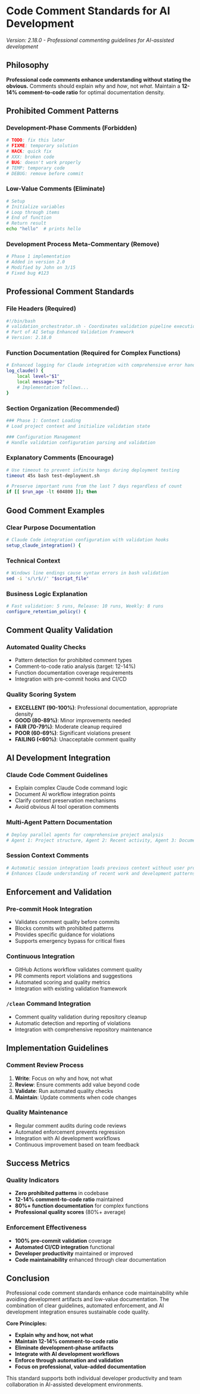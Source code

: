 # Code Comment Standards for AI Development

*Version: 2.18.0 - Professional commenting guidelines for AI-assisted development*

## Philosophy

**Professional code comments enhance understanding without stating the obvious.** Comments should explain *why* and *how*, not *what*. Maintain a **12-14% comment-to-code ratio** for optimal documentation density.

## Prohibited Comment Patterns

### Development-Phase Comments (Forbidden)
```bash
# TODO: fix this later
# FIXME: temporary solution  
# HACK: quick fix
# XXX: broken code
# BUG: doesn't work properly
# TEMP: temporary code
# DEBUG: remove before commit
```

### Low-Value Comments (Eliminate)
```bash
# Setup
# Initialize variables
# Loop through items
# End of function
# Return result
echo "hello"  # prints hello
```

### Development Process Meta-Commentary (Remove)
```bash
# Phase 1 implementation
# Added in version 2.0
# Modified by John on 3/15
# Fixed bug #123
```

## Professional Comment Standards

### File Headers (Required)
```bash
#!/bin/bash
# validation_orchestrator.sh - Coordinates validation pipeline execution
# Part of AI Setup Enhanced Validation Framework
# Version: 2.18.0
```

### Function Documentation (Required for Complex Functions)
```bash
# Enhanced logging for Claude integration with comprehensive error handling
log_claude() {
    local level="$1"
    local message="$2"
    # Implementation follows...
}
```

### Section Organization (Recommended)
```bash
### Phase 1: Context Loading
# Load project context and initialize validation state

### Configuration Management  
# Handle validation configuration parsing and validation
```

### Explanatory Comments (Encourage)
```bash
# Use timeout to prevent infinite hangs during deployment testing
timeout 45s bash test-deployment.sh

# Preserve important runs from the last 7 days regardless of count
if [[ $run_age -lt 604800 ]]; then
```

## Good Comment Examples

### Clear Purpose Documentation
```bash
# Claude Code integration configuration with validation hooks
setup_claude_integration() {
```

### Technical Context
```bash
# Windows line endings cause syntax errors in bash validation
sed -i 's/\r$//' "$script_file"
```

### Business Logic Explanation
```bash
# Fast validation: 5 runs, Release: 10 runs, Weekly: 8 runs
configure_retention_policy() {
```

## Comment Quality Validation

### Automated Quality Checks
- Pattern detection for prohibited comment types
- Comment-to-code ratio analysis (target: 12-14%)
- Function documentation coverage requirements
- Integration with pre-commit hooks and CI/CD

### Quality Scoring System
- **EXCELLENT (90-100%)**: Professional documentation, appropriate density
- **GOOD (80-89%)**: Minor improvements needed
- **FAIR (70-79%)**: Moderate cleanup required  
- **POOR (60-69%)**: Significant violations present
- **FAILING (<60%)**: Unacceptable comment quality

## AI Development Integration

### Claude Code Comment Guidelines
- Explain complex Claude Code command logic
- Document AI workflow integration points
- Clarify context preservation mechanisms
- Avoid obvious AI tool operation comments

### Multi-Agent Pattern Documentation
```bash
# Deploy parallel agents for comprehensive project analysis
# Agent 1: Project structure, Agent 2: Recent activity, Agent 3: Documentation
```

### Session Context Comments
```bash
# Automatic session integration loads previous context without user prompts
# Enhances Claude understanding of recent work and development patterns
```

## Enforcement and Validation

### Pre-commit Hook Integration
- Validates comment quality before commits
- Blocks commits with prohibited patterns
- Provides specific guidance for violations
- Supports emergency bypass for critical fixes

### Continuous Integration
- GitHub Actions workflow validates comment quality
- PR comments report violations and suggestions
- Automated scoring and quality metrics
- Integration with existing validation framework

### `/clean` Command Integration
- Comment quality validation during repository cleanup
- Automatic detection and reporting of violations
- Integration with comprehensive repository maintenance

## Implementation Guidelines

### Comment Review Process
1. **Write**: Focus on why and how, not what
2. **Review**: Ensure comments add value beyond code
3. **Validate**: Run automated quality checks
4. **Maintain**: Update comments when code changes

### Quality Maintenance
- Regular comment audits during code reviews
- Automated enforcement prevents regression
- Integration with AI development workflows
- Continuous improvement based on team feedback

## Success Metrics

### Quality Indicators
- **Zero prohibited patterns** in codebase
- **12-14% comment-to-code ratio** maintained
- **80%+ function documentation** for complex functions
- **Professional quality scores** (80%+ average)

### Enforcement Effectiveness
- **100% pre-commit validation** coverage
- **Automated CI/CD integration** functional
- **Developer productivity** maintained or improved
- **Code maintainability** enhanced through clear documentation

## Conclusion

Professional code comment standards enhance code maintainability while avoiding development artifacts and low-value documentation. The combination of clear guidelines, automated enforcement, and AI development integration ensures sustainable code quality.

**Core Principles:**
- **Explain why and how, not what**
- **Maintain 12-14% comment-to-code ratio**
- **Eliminate development-phase artifacts**
- **Integrate with AI development workflows**
- **Enforce through automation and validation**
- **Focus on professional, value-added documentation**

This standard supports both individual developer productivity and team collaboration in AI-assisted development environments.

